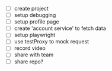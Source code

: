 - [ ] create project
- [ ] setup debugging
- [ ] setup profile page
- [ ] create 'account service' to fetch data
- [ ] setup playwright
- [ ] use testProxy to mock request
- [ ] record video
- [ ] share with team
- [ ] share repo?
